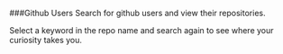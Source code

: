 ###Github Users
Search for github users and view their repositories.

Select a keyword in the repo name and search again to see where your curiosity takes you.

